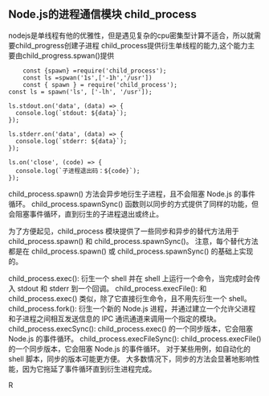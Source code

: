 ## Node.js的进程通信模块 child_process
nodejs是单线程有他的优雅性，但是遇见复杂的cpu密集型计算不适合，所以就需要child_progress创建子进程
child_process提供衍生单线程的能力,这个能力主要由child_progress.spwan()提供
```
    const {spawn} =require('child_process');
    const ls =spwan('1s',['-1h','/usr'])
    const { spawn } = require('child_process');
const ls = spawn('ls', ['-lh', '/usr']);

ls.stdout.on('data', (data) => {
  console.log(`stdout: ${data}`);
});

ls.stderr.on('data', (data) => {
  console.log(`stderr: ${data}`);
});

ls.on('close', (code) => {
  console.log(`子进程退出码：${code}`);
});
```

child_process.spawn() 方法会异步地衍生子进程，且不会阻塞 Node.js 的事件循环。 child_process.spawnSync() 函数则以同步的方式提供了同样的功能，但会阻塞事件循环，直到衍生的子进程退出或终止。

为了方便起见，child_process 模块提供了一些同步和异步的替代方法用于 child_process.spawn() 和 child_process.spawnSync()。 注意，每个替代方法都是在 child_process.spawn() 或 child_process.spawnSync() 的基础上实现的。

child_process.exec(): 衍生一个 shell 并在 shell 上运行一个命令，当完成时会传入 stdout 和 stderr 到一个回调。
child_process.execFile(): 和 child_process.exec() 类似，除了它直接衍生命令，且不用先衍生一个 shell。
child_process.fork(): 衍生一个新的 Node.js 进程，并通过建立一个允许父进程和子进程之间相互发送信息的 IPC 通讯通道来调用一个指定的模块。
child_process.execSync(): child_process.exec() 的一个同步版本，它会阻塞 Node.js 的事件循环。
child_process.execFileSync(): child_process.execFile() 的一个同步版本，它会阻塞 Node.js 的事件循环。
对于某些用例，如自动化的 shell 脚本，同步的版本可能更方便。 大多数情况下，同步的方法会显著地影响性能，因为它拖延了事件循环直到衍生进程完成。

R